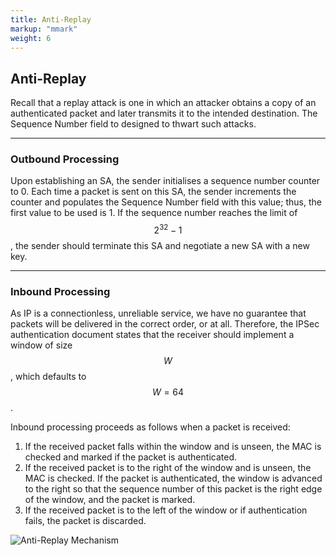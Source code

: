 ```yaml
---
title: Anti-Replay
markup: "mmark"
weight: 6
---
```


## Anti-Replay
Recall that a replay attack is one in which an attacker obtains a copy of an authenticated packet and later transmits it to the intended destination. The Sequence Number field to designed to thwart such attacks.

-----

### Outbound Processing
Upon establishing an SA, the sender initialises a sequence number counter to 0. Each time a packet is sent on this SA, the sender increments the counter and populates the Sequence Number field with this value; thus, the first value to be used is 1. If the sequence number reaches the limit of $$2^{32} - 1$$, the sender should terminate this SA and negotiate a new SA with a new key.

-----

### Inbound Processing
As IP is a connectionless, unreliable service, we have no guarantee that packets will be delivered in the correct order, or at all. Therefore, the IPSec authentication document states that the receiver should implement a window of size $$W$$, which defaults to $$W = 64$$. 

Inbound processing proceeds as follows when a packet is received:
1. If the received packet falls within the window and is unseen, the MAC is checked and marked if the packet is authenticated.
1. If the received packet is to the right of the window and is unseen, the MAC is checked. If the packet is authenticated, the window is advanced to the right so that the sequence number of this packet is the right edge of the window, and the packet is marked.
1. If the received packet is to the left of the window or if authentication fails, the packet is discarded.

![Anti-Replay Mechanism](/docs/figures/anti-replay-mechanism.png)
